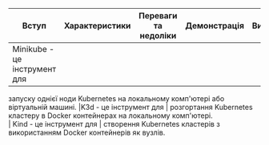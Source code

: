 | Вступ                        | Характеристики                | Переваги та недоліки                | Демонстрація                  | Висновки                  |
|------------------------------|-------------------------------|-------------------------------------|-------------------------------|---------------------------|
|Minikube - це інструмент для  |                               |                                     |                               |                           |
запуску однієї ноди Kubernetes 
на локальному комп'ютері або 
віртуальній машині. 
|K3d - це інструмент для       |
розгортання Kubernetes кластеру 
в Docker контейнерах на 
локальному комп'ютері.    
|   Kind - це інструмент для   |
створення Kubernetes кластерів 
з використанням Docker 
контейнерів як вузлів.         
